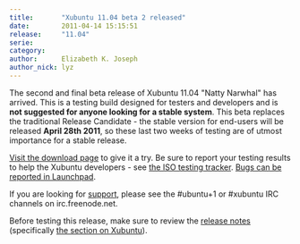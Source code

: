 ```yaml
---
title:       "Xubuntu 11.04 beta 2 released"
date:        2011-04-14 15:15:51
release:     "11.04"
serie:       
category:    
author:      Elizabeth K. Joseph
author_nick: lyz
---
```


The second and final beta release of Xubuntu 11.04 "Natty Narwhal" has arrived. This is a testing build designed for testers and developers and is **not suggested for anyone looking for a stable system**. This beta replaces the traditional Release Candidate - the stable version for end-users will be released **April 28th 2011**, so these last two weeks of testing are of utmost importance for a stable release.

[Visit the download page](http://cdimage.ubuntu.com/xubuntu/releases/11.04/beta-2/) to give it a try. Be sure to report your testing results to help the Xubuntu developers - see [the ISO testing tracker](http://iso.qa.ubuntu.com/qatracker/build/xubuntu/all). [Bugs can be reported in Launchpad](https://launchpad.net/ubuntu/+filebug/).

If you are looking for [support](http://xubuntu.org/help), please see the #ubuntu+1 or #xubuntu IRC channels on irc.freenode.net.

Before testing this release, make sure to review the [release notes](http://www.ubuntu.com/testing/natty/beta) (specifically [the section on Xubuntu](http://www.ubuntu.com/testing/natty/beta#Xubuntu)).
